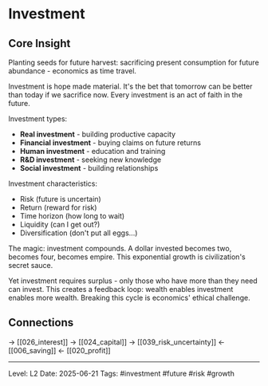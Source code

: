 # Investment

## Core Insight
Planting seeds for future harvest: sacrificing present consumption for future abundance - economics as time travel.

Investment is hope made material. It's the bet that tomorrow can be better than today if we sacrifice now. Every investment is an act of faith in the future.

Investment types:
- **Real investment** - building productive capacity
- **Financial investment** - buying claims on future returns
- **Human investment** - education and training
- **R&D investment** - seeking new knowledge
- **Social investment** - building relationships

Investment characteristics:
- Risk (future is uncertain)
- Return (reward for risk)
- Time horizon (how long to wait)
- Liquidity (can I get out?)
- Diversification (don't put all eggs...)

The magic: investment compounds. A dollar invested becomes two, becomes four, becomes empire. This exponential growth is civilization's secret sauce.

Yet investment requires surplus - only those who have more than they need can invest. This creates a feedback loop: wealth enables investment enables more wealth. Breaking this cycle is economics' ethical challenge.

## Connections
→ [[026_interest]]
→ [[024_capital]]
→ [[039_risk_uncertainty]]
← [[006_saving]]
← [[020_profit]]

---
Level: L2
Date: 2025-06-21
Tags: #investment #future #risk #growth